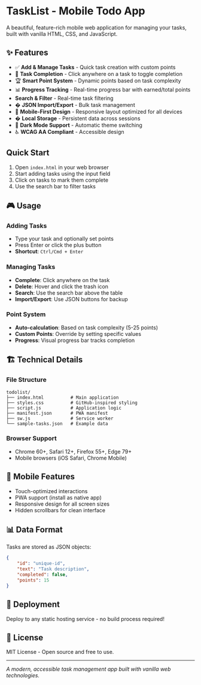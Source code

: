 # TaskList - Mobile Todo App

A beautiful, feature-rich mobile web application for managing your tasks, built with vanilla HTML, CSS, and JavaScript. 

## ✨ Features

- ✅ **Add & Manage Tasks** - Quick task creation with custom points
- 🎯 **Task Completion** - Click anywhere on a task to toggle completion
- 🏆 **Smart Point System** - Dynamic points based on task complexity
- 📊 **Progress Tracking** - Real-time progress bar with earned/total points
-  **Search & Filter** - Real-time task filtering
- � **JSON Import/Export** - Bulk task management
- 📱 **Mobile-First Design** - Responsive layout optimized for all devices
- � **Local Storage** - Persistent data across sessions
- 🌙 **Dark Mode Support** - Automatic theme switching
- ♿ **WCAG AA Compliant** - Accessible design

##  Quick Start

1. Open `index.html` in your web browser
2. Start adding tasks using the input field
3. Click on tasks to mark them complete
4. Use the search bar to filter tasks

## 🎮 Usage

### Adding Tasks
- Type your task and optionally set points
- Press Enter or click the plus button
- **Shortcut**: `Ctrl/Cmd + Enter`

### Managing Tasks
- **Complete**: Click anywhere on the task
- **Delete**: Hover and click the trash icon
- **Search**: Use the search bar above the table
- **Import/Export**: Use JSON buttons for backup

### Point System
- **Auto-calculation**: Based on task complexity (5-25 points)
- **Custom Points**: Override by setting specific values
- **Progress**: Visual progress bar tracks completion

## 🏗️ Technical Details

### File Structure
```
todolist/
├── index.html          # Main application
├── styles.css          # GitHub-inspired styling
├── script.js           # Application logic
├── manifest.json       # PWA manifest
├── sw.js               # Service worker
└── sample-tasks.json   # Example data
```

### Browser Support
- Chrome 60+, Safari 12+, Firefox 55+, Edge 79+
- Mobile browsers (iOS Safari, Chrome Mobile)

## 📱 Mobile Features

- Touch-optimized interactions
- PWA support (install as native app)
- Responsive design for all screen sizes
- Hidden scrollbars for clean interface

## 📊 Data Format

Tasks are stored as JSON objects:
```json
{
    "id": "unique-id",
    "text": "Task description", 
    "completed": false,
    "points": 15
}
```

## 🚀 Deployment

Deploy to any static hosting service - no build process required!

## 📝 License

MIT License - Open source and free to use.

---

*A modern, accessible task management app built with vanilla web technologies.*
